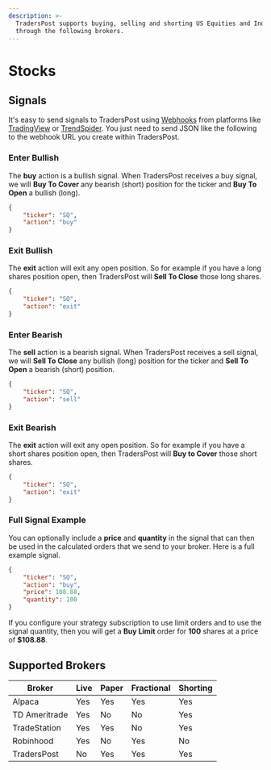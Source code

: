 ```yaml
---
description: >-
  TradersPost supports buying, selling and shorting US Equities and Index ETFs
  through the following brokers.
---
```


# Stocks

## Signals

It's easy to send signals to TradersPost using [Webhooks](../webhooks.md) from platforms like [TradingView](../tradingview.md) or [TrendSpider](../trend-spider.md). You just need to send JSON like the following to the webhook URL you create within TradersPost.

### Enter Bullish

The **buy** action is a bullish signal. When TradersPost receives a buy signal, we will **Buy To Cover** any bearish (short) position for the ticker and **Buy To Open** a bullish (long).

```json
{
    "ticker": "SQ",
    "action": "buy"
}
```

### Exit Bullish

The **exit** action will exit any open position. So for example if you have a long shares position open, then TradersPost will **Sell To Close** those long shares.

```json
{
    "ticker": "SQ",
    "action": "exit"
}
```

### Enter Bearish

The **sell** action is a bearish signal. When TradersPost receives a sell signal, we will **Sell To Close** any bullish (long) position for the ticker and **Sell To Open** a bearish (short) position.

```json
{
    "ticker": "SQ",
    "action": "sell"
}
```

### Exit Bearish

The **exit** action will exit any open position. So for example if you have a short shares position open, then TradersPost will **Buy to Cover** those short shares.

```json
{
    "ticker": "SQ",
    "action": "exit"
}
```

### Full Signal Example

You can optionally include a **price** and **quantity** in the signal that can then be used in the calculated orders that we send to your broker. Here is a full example signal.

```json
{
    "ticker": "SQ",
    "action": "buy",
    "price": 108.88,
    "quantity": 100
}
```

If you configure your strategy subscription to use limit orders and to use the signal quantity, then you will get a **Buy Limit** order for **100** shares at a price of **$108.88**.

## Supported Brokers

| Broker        | Live | Paper | Fractional | Shorting |
| ------------- | ---- | ----- | ---------- | -------- |
| Alpaca        | Yes  | Yes   | Yes        | Yes      |
| TD Ameritrade | Yes  | No    | No         | Yes      |
| TradeStation  | Yes  | Yes   | No         | Yes      |
| Robinhood     | Yes  | No    | Yes        | No       |
| TradersPost   | No   | Yes   | Yes        | Yes      |
